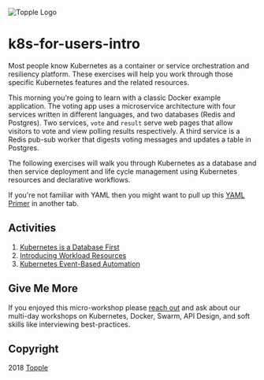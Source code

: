 ![Topple Logo](https://pbs.twimg.com/profile_images/1025131818364760064/eHQtfFCw_400x400.jpg)
# k8s-for-users-intro

Most people know Kubernetes as a container or service orchestration and resiliency platform. These exercises will help you work through those specific Kubernetes features and the related resources. 

This morning you're going to learn with a classic Docker example application. The voting app uses a microservice architecture with four services written in different languages, and two databases (Redis and Postgres). Two services, `vote` and `result` serve web pages that allow visitors to vote and view polling results respectively. A third service is a Redis pub-sub worker that digests voting messages and updates a table in Postgres.

The following exercises will walk you through Kubernetes as a database and then service deployment and life cycle management using Kubernetes resources and declarative workflows.

If you're not familiar with YAML then you might want to pull up this [YAML Primer](../YAML_Primer.md) in another tab.

## Activities

1. [Kubernetes is a Database First](./database.md)
2. [Introducing Workload Resources](./workload.md)
3. [Kubernetes Event-Based Automation](./automation.md)

## Give Me More

If you enjoyed this micro-workshop please [reach out](https://www.gotopple.com) and ask about our multi-day workshops on Kubernetes, Docker, Swarm, API Design, and soft skills like interviewing best-practices. 

## Copyright

2018 [Topple](https://www.gotopple.com)

